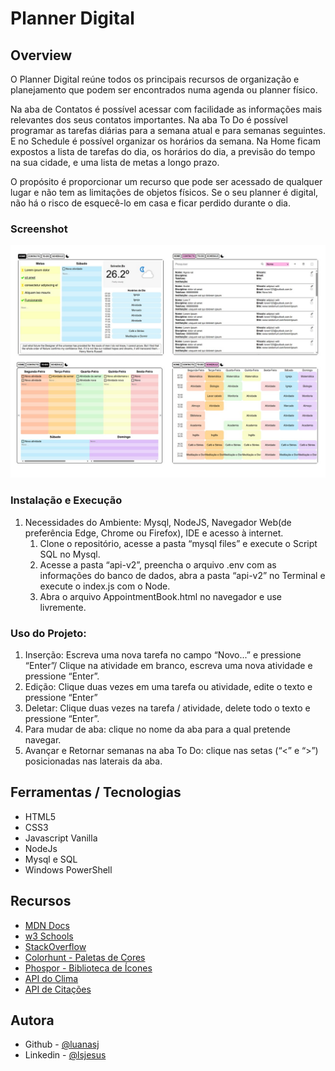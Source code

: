 # Planner Digital

## Overview
O Planner Digital reúne todos os principais recursos de organização e planejamento que podem ser encontrados numa agenda ou planner físico.
 
Na aba de Contatos é possível acessar com facilidade as informações mais relevantes dos seus contatos importantes. Na aba To Do é possível programar as tarefas diárias para a semana atual e para semanas seguintes. E no Schedule é possível organizar os horários da semana. 
Na Home ficam expostos a lista de tarefas do dia, os horários do dia, a previsão do tempo na sua cidade, e uma lista de metas a longo prazo. 

O propósito é proporcionar um recurso que pode ser acessado de qualquer lugar e não tem as limitações de objetos físicos. Se o seu planner é digital, não há o risco de esquecê-lo em casa e ficar perdido durante o dia.

### Screenshot

![](./prints/results.jpg)


### Instalação e Execução

1.	Necessidades do Ambiente: Mysql, NodeJS, Navegador Web(de preferência Edge, Chrome ou Firefox), IDE e acesso à internet. 
    1.	Clone o repositório, acesse a pasta “mysql files” e execute o Script SQL no Mysql. 
    2.	Acesse a pasta “api-v2”, preencha o arquivo .env com as informações do banco de dados, abra a pasta “api-v2” no Terminal e execute o index.js com o Node.
    3.	Abra o arquivo AppointmentBook.html no navegador e use livremente. 

### Uso do Projeto:

1.	Inserção: Escreva uma nova tarefa no campo “Novo...” e pressione “Enter”/ Clique na atividade em branco, escreva uma nova atividade e pressione “Enter”.
2.	Edição: Clique duas vezes em uma tarefa ou atividade, edite o texto e pressione “Enter”
3.	Deletar: Clique duas vezes na tarefa / atividade, delete todo o texto e pressione “Enter”.
4.	Para mudar de aba: clique no nome da aba para a qual pretende navegar. 
5.	Avançar e Retornar semanas na aba To Do: clique nas setas (“<” e “>”) posicionadas nas laterais da aba.








## Ferramentas / Tecnologias

- HTML5
- CSS3
- Javascript Vanilla
- NodeJs
- Mysql e SQL 
- Windows PowerShell

## Recursos

- [MDN Docs](https://developer.mozilla.org/) 
- [w3 Schools](https://www.w3schools.com/)
- [StackOverflow](hhttps://pt.stackoverflow.com) 
- [Colorhunt - Paletas de Cores](colorhunt.co)
- [Phospor - Biblioteca de Ícones](https://phosphoricons.com/)
- [API do Clima](https://www.weatherapi.com/)
- [API de Citações](https://api-ninjas.com/api/quotes)

## Autora

- Github - [@luanasj](https://github.com/luanasj)
- Linkedin - [@lsjesus](https://www.linkedin.com/in/lsjesus/)



